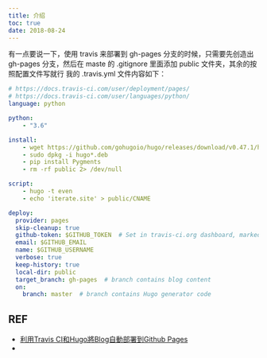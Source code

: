 ```yaml
---
title: 介绍
toc: true
date: 2018-08-24
---
```



有一点要说一下，使用 travis 来部署到 gh-pages 分支的时候，只需要先创造出 gh-pages 分支，然后在 maste 的 .gitignore 里面添加 public 文件夹，其余的按照配置文件写就行
我的 .travis.yml 文件内容如下：

```yml
# https://docs.travis-ci.com/user/deployment/pages/
# https://docs.travis-ci.com/user/languages/python/
language: python

python:
    - "3.6"

install:
    - wget https://github.com/gohugoio/hugo/releases/download/v0.47.1/hugo_0.47.1_Linux-64bit.deb
    - sudo dpkg -i hugo*.deb
    - pip install Pygments
    - rm -rf public 2> /dev/null

script:
    - hugo -t even
    - echo 'iterate.site' > public/CNAME

deploy:
  provider: pages
  skip-cleanup: true
  github-token: $GITHUB_TOKEN  # Set in travis-ci.org dashboard, marked secure
  email: $GITHUB_EMAIL
  name: $GITHUB_USERNAME
  verbose: true
  keep-history: true
  local-dir: public
  target_branch: gh-pages  # branch contains blog content
  on:
    branch: master  # branch contains Hugo generator code
```


## REF

- [利用Travis CI和Hugo將Blog自動部署到Github Pages](https://axdlog.com/zh/2018/using-hugo-and-travis-ci-to-deploy-blog-to-github-pages-automatically/)
- [](https://realfavicongenerator.net/)
